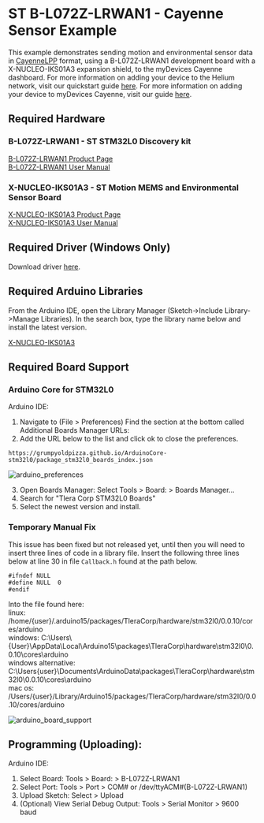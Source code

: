 # ST B-L072Z-LRWAN1 - Cayenne Sensor Example

This example demonstrates sending motion and environmental sensor data in [CayenneLPP](https://developers.mydevices.com/cayenne/docs/lora/#lora-cayenne-low-power-payload) format, using a B-L072Z-LRWAN1 development board with a X-NUCLEO-IKS01A3 expansion shield, to the myDevices Cayenne dashboard. For more information on adding your device to the Helium network, visit our quickstart guide [here](https://developer.helium.com/console/quickstart). For more information on adding your device to myDevices Cayenne, visit our guide [here](https://developer.helium.com/console/integrations/mydevices-cayenne-integration).

## Required Hardware

### B-L072Z-LRWAN1 - ST STM32L0 Discovery kit

[B-L072Z-LRWAN1 Product Page](https://www.st.com/en/evaluation-tools/b-l072z-lrwan1.html)  
[B-L072Z-LRWAN1 User Manual](https://www.st.com/content/ccc/resource/technical/document/user_manual/group0/ac/62/15/c7/60/ac/4e/9c/DM00329995/files/DM00329995.pdf/jcr:content/translations/en.DM00329995.pdf)  

### X-NUCLEO-IKS01A3 - ST Motion MEMS and Environmental Sensor Board

[X-NUCLEO-IKS01A3 Product Page](https://www.st.com/en/ecosystems/x-nucleo-iks01a3.html)  
[X-NUCLEO-IKS01A3 User Manual](https://www.st.com/resource/en/user_manual/dm00601501-getting-started-with-the-xnucleoiks01a3-motion-mems-and-environmental-sensor-expansion-board-for-stm32-nucleo-stmicroelectronics.pdf)  

## Required Driver (Windows Only)
Download driver [here](https://www.st.com/en/development-tools/stsw-link009.html).

## Required Arduino Libraries

From the Arduino IDE, open the Library Manager (Sketch->Include Library->Manage Libraries). In the search box, type the library name below and install the latest version.

[X-NUCLEO-IKS01A3](https://github.com/stm32duino/X-NUCLEO-IKS01A3)  

## Required Board Support

### Arduino Core for STM32L0 
Arduino IDE:  
1. Navigate to (File > Preferences)
Find the section at the bottom called Additional Boards Manager URLs: 
2. Add the URL below to the list and click ok to close the preferences.
```
https://grumpyoldpizza.github.io/ArduinoCore-stm32l0/package_stm32l0_boards_index.json
```
![arduino_preferences](https://i.gyazo.com/148c4bc3646aaf71f8d9a0499c82fec4.png)

3. Open Boards Manager: Select Tools > Board: > Boards Manager...
4. Search for "Tlera Corp STM32L0 Boards"
5. Select the newest version and install.

### Temporary Manual Fix
This issue has been fixed but not released yet, until then you will need to insert three lines of code in a library file.
Insert the following three lines below at line 30 in file `Callback.h` found at the path below.  
```
#ifndef NULL
#define NULL  0
#endif
```
Into the file found here:  
linux: /home/{user}/.arduino15/packages/TleraCorp/hardware/stm32l0/0.0.10/cores/arduino  
windows: C:\Users\\{User}\AppData\Local\Arduino15\packages\TleraCorp\hardware\stm32l0\0.0.10\cores\arduino  
windows alternative: C:\Users\{user}\Documents\ArduinoData\packages\TleraCorp\hardware\stm32l0\0.0.10\cores\arduino  
mac os:  /Users/{user}/Library/Arduino15/packages/TleraCorp/hardware/stm32l0/0.0.10/cores/arduino  

![arduino_board_support](https://i.gyazo.com/216457ad64b8f85016d1b6d7cc6df044.png)
## Programming (Uploading):

Arduino IDE:   
1. Select Board: Tools > Board: > B-L072Z-LRWAN1  
2. Select Port: Tools > Port > COM# or /dev/ttyACM#(B-L072Z-LRWAN1)
3. Upload Sketch: Select > Upload
4. (Optional) View Serial Debug Output: Tools > Serial Monitor > 9600 baud  
